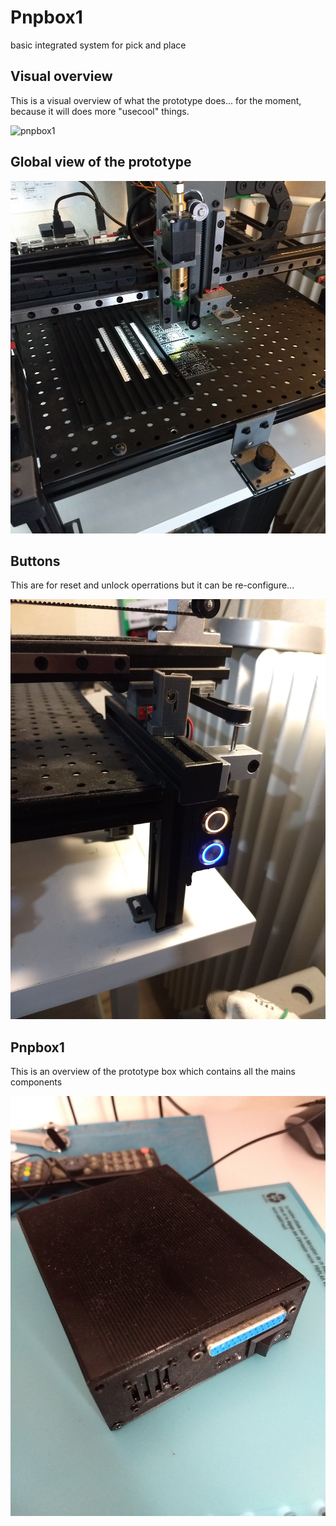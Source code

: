 # Pnpbox1
basic integrated system for pick and place

## Visual overview
This is a visual overview of what the prototype does... for the moment, because it will does more "usecool" things.

![pnpbox1](images/visual_overview.gif)

## Global view of the prototype

![](images/global_view.jpg)

## Buttons
This are for reset and unlock operrations but it can be re-configure... 

![](images/buttons.jpg)

## Pnpbox1 
This is an overview of the prototype box which contains all the mains components

![](images/pnpbox1.jpg)




